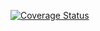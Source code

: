 [![Coverage Status](https://coveralls.io/repos/github/ToThanh93/Test_Desktop_app/badge.svg)](https://coveralls.io/github/ToThanh93/Test_Desktop_app)
